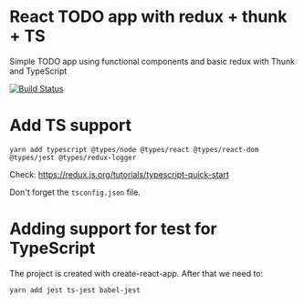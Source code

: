 # React TODO app with redux + thunk + TS
Simple TODO app using functional components and basic redux with Thunk and TypeScript

[![Build Status](https://app.travis-ci.com/pxai/04-react-todo-redux-thunk-ts.svg?branch=master)](https://app.travis-ci.com/pxai/04-react-todo-redux-thunk-ts)

# Add TS support
```shell
yarn add typescript @types/node @types/react @types/react-dom @types/jest @types/redux-logger
```
Check:
https://redux.js.org/tutorials/typescript-quick-start

Don't forget the `tsconfig.json` file.

# Adding support for test for TypeScript
The project is created with create-react-app.
After that we need to:

```shell
yarn add jest ts-jest babel-jest
```